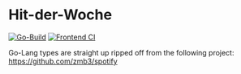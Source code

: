 # Hit-der-Woche

[![Go-Build](https://github.com/MichaelHolley/HitDerWoche/actions/workflows/go-build.yml/badge.svg?branch=master)](https://github.com/MichaelHolley/HitDerWoche/actions/workflows/go-build.yml)
[![Frontend CI](https://github.com/MichaelHolley/HitDerWoche/actions/workflows/vue-build.yml/badge.svg?branch=master)](https://github.com/MichaelHolley/HitDerWoche/actions/workflows/vue-build.yml)

Go-Lang types are straight up ripped off from the following project: <https://github.com/zmb3/spotify>
